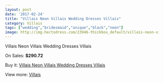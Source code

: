 ```yaml
---
layout: post
date: '2017-02-24'
title: "Villais Neon Villais Wedding Dresses Villais"
category: Villais
tags: ["wedding","bridesmaid","unique","black","neon"]
image: http://img.hectodress.com/23946-thickbox_default/villais-neon-villais-wedding-dresses-villais.jpg
---
```

Villais Neon Villais Wedding Dresses Villais

On Sales: **$290.72**
<a href="https://www.hectodress.com/villais/11073-villais-neon-villais-wedding-dresses-villais.html"><amp-img layout="responsive" width="600" height="600" src="//img.hectodress.com/23946-thickbox_default/villais-neon-villais-wedding-dresses-villais.jpg" alt="Villais Neon Villais Wedding Dresses Villais 0" /></a>
<a href="https://www.hectodress.com/villais/11073-villais-neon-villais-wedding-dresses-villais.html"><amp-img layout="responsive" width="600" height="600" src="//img.hectodress.com/23948-thickbox_default/villais-neon-villais-wedding-dresses-villais.jpg" alt="Villais Neon Villais Wedding Dresses Villais 1" /></a>
<a href="https://www.hectodress.com/villais/11073-villais-neon-villais-wedding-dresses-villais.html"><amp-img layout="responsive" width="600" height="600" src="//img.hectodress.com/23947-thickbox_default/villais-neon-villais-wedding-dresses-villais.jpg" alt="Villais Neon Villais Wedding Dresses Villais 2" /></a>

Buy it: [Villais Neon Villais Wedding Dresses Villais](https://www.hectodress.com/villais/11073-villais-neon-villais-wedding-dresses-villais.html "Villais Neon Villais Wedding Dresses Villais")

View more: [Villais](https://www.hectodress.com/175-villais "Villais")